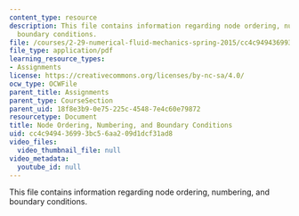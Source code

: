 ```yaml
---
content_type: resource
description: This file contains information regarding node ordering, numbering, and
  boundary conditions.
file: /courses/2-29-numerical-fluid-mechanics-spring-2015/cc4c949436993bc56aa209d1dcf31ad8_MIT2_29S15_Node_Ordering.pdf
file_type: application/pdf
learning_resource_types:
- Assignments
license: https://creativecommons.org/licenses/by-nc-sa/4.0/
ocw_type: OCWFile
parent_title: Assignments
parent_type: CourseSection
parent_uid: 18f8e3b9-0e75-225c-4548-7e4c60e79872
resourcetype: Document
title: Node Ordering, Numbering, and Boundary Conditions
uid: cc4c9494-3699-3bc5-6aa2-09d1dcf31ad8
video_files:
  video_thumbnail_file: null
video_metadata:
  youtube_id: null
---
```

This file contains information regarding node ordering, numbering, and boundary conditions.
